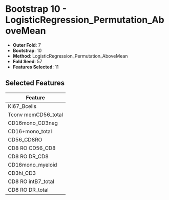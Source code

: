 # Bootstrap 10 - LogisticRegression_Permutation_AboveMean

- **Outer Fold**: 7
- **Bootstrap**: 10
- **Method**: LogisticRegression_Permutation_AboveMean
- **Fold Seed**: 57
- **Features Selected**: 11

## Selected Features

| Feature |
|---------|
| Ki67_Bcells |
| Tconv memCD56_total |
| CD16mono_CD3neg |
| CD16+mono_total |
| CD56_CD8RO |
| CD8 RO CD56_CD8 |
| CD8 RO DR_CD8 |
| CD16mono_myeloid |
| CD3hi_CD3 |
| CD8 RO intB7_total |
| CD8 RO DR_total |
